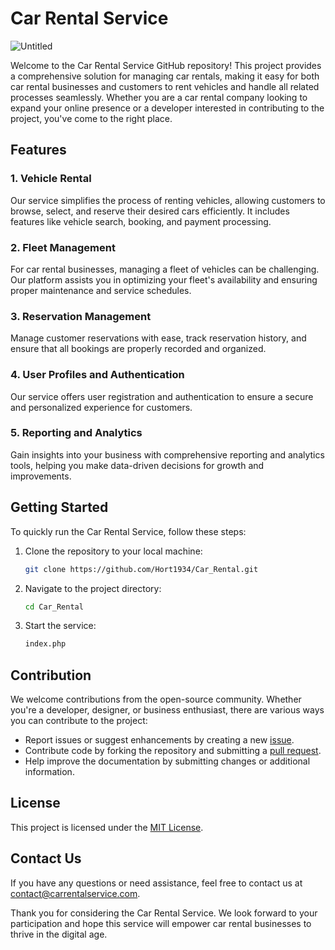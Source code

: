# Car Rental Service

![Untitled](https://github.com/Hort1934/Car_Rental/assets/61141309/aa5dac8e-79f8-4ed8-a074-930c2250568c)

Welcome to the Car Rental Service GitHub repository! This project provides a comprehensive solution for managing car rentals, making it easy for both car rental businesses and customers to rent vehicles and handle all related processes seamlessly. Whether you are a car rental company looking to expand your online presence or a developer interested in contributing to the project, you've come to the right place.

## Features

### 1. Vehicle Rental

Our service simplifies the process of renting vehicles, allowing customers to browse, select, and reserve their desired cars efficiently. It includes features like vehicle search, booking, and payment processing.

### 2. Fleet Management

For car rental businesses, managing a fleet of vehicles can be challenging. Our platform assists you in optimizing your fleet's availability and ensuring proper maintenance and service schedules.

### 3. Reservation Management

Manage customer reservations with ease, track reservation history, and ensure that all bookings are properly recorded and organized.

### 4. User Profiles and Authentication

Our service offers user registration and authentication to ensure a secure and personalized experience for customers.

### 5. Reporting and Analytics

Gain insights into your business with comprehensive reporting and analytics tools, helping you make data-driven decisions for growth and improvements.

## Getting Started

To quickly run the Car Rental Service, follow these steps:

1. Clone the repository to your local machine:

   ```bash
   git clone https://github.com/Hort1934/Car_Rental.git
   ```

2. Navigate to the project directory:

   ```bash
   cd Car_Rental
   ```

3. Start the service:

   ```bash
   index.php
   ```

## Contribution

We welcome contributions from the open-source community. Whether you're a developer, designer, or business enthusiast, there are various ways you can contribute to the project:

- Report issues or suggest enhancements by creating a new [issue](https://github.com/Hort1934/Car_Rental/issues).
- Contribute code by forking the repository and submitting a [pull request](https://github.com/Hort1934/Car_Rental/pulls).
- Help improve the documentation by submitting changes or additional information.

## License

This project is licensed under the [MIT License](LICENSE).

## Contact Us

If you have any questions or need assistance, feel free to contact us at contact@carrentalservice.com.

Thank you for considering the Car Rental Service. We look forward to your participation and hope this service will empower car rental businesses to thrive in the digital age.
